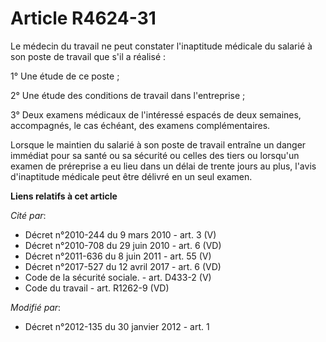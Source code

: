 # Article R4624-31

Le médecin du travail ne peut constater l'inaptitude médicale du salarié à son poste de travail que s'il a réalisé : 

1° Une étude de ce poste ; 

2° Une étude des conditions de travail dans l'entreprise ; 

3° Deux examens médicaux de l'intéressé espacés de deux semaines, accompagnés, le cas échéant, des examens complémentaires. 

Lorsque le maintien du salarié à son poste de travail entraîne un danger immédiat pour sa santé ou sa sécurité ou celles des
tiers ou lorsqu'un examen de préreprise a eu lieu dans un délai de trente jours au plus, l'avis d'inaptitude médicale peut
être délivré en un seul examen.

**Liens relatifs à cet article**

_Cité par_:

  - Décret n°2010-244 du 9 mars 2010 - art. 3 (V)
  - Décret n°2010-708 du 29 juin 2010 - art. 6 (VD)
  - Décret n°2011-636 du 8 juin 2011 - art. 55 (V)
  - Décret n°2017-527 du 12 avril 2017 - art. 6 (VD)
  - Code de la sécurité sociale. - art. D433-2 (V)
  - Code du travail - art. R1262-9 (VD)

_Modifié par_:

  - Décret n°2012-135 du 30 janvier 2012 - art. 1
